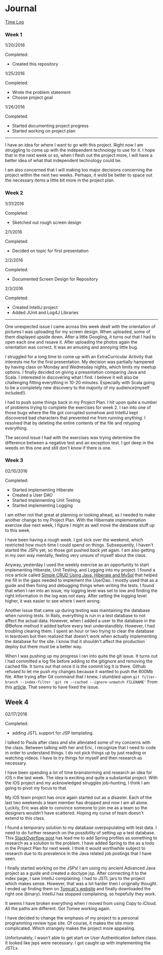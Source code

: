 # Journal

[Time Log](TimeLog.md)

### Week 1

1/20/2016

Completed:
  - Created this repository

1/25/2016

Completed:
  - Wrote the problem statement
  - Choose project goal

1/26/2016

Completed:
  - Started documenting project progress
  - Started working on project plan

---

I have an idea for where I want to go with this project.  Right now I am struggling to come up with the independent technology to use for it.  I hope that in the next week or so, when I flesh out the project more, I will have a better idea of what that independent technology could be.  

I am also concerned that I will making too major decisions concerning the project within the next two weeks.  Perhaps, it wold be better to space out the necessary items a little bit more in the project plan.

### Week 2

1/31/2016

Completed:
  - Sketched out rough screen design

2/1/2016

Completed:
  - Decided on topic for first presentation

2/2/2016

Completed:
  - Documented Screen Design for Repository

2/3/2016

Completed:
  - Created IntelliJ project
  - Added JUnit and Log4J Libraries

---

One unexpected issue I came across this week dealt with the orientation of pictures I was uploading for my screen design.  When uploaded, some of them displayed upside down.  After a little Googling, it turns out that I had to open each one and resave it.  After uploading the photos again the orientation was correct.  It was an amusing and annoying little bug.

I struggled for a long time to come up with an ExtraCurricular Activity that interests me for the first presentation.  My decision was partially hampered by having class on Monday and Wednesday nights, which limits my meetup options.  I finally decided on giving a presentation comparing Java and Scala.  I interested in discovering what I find.  I believe it will also be challenging fitting everything in 10-20 minutes.  Especially with Scala going to be a completely new discovery to the majority of my audience(myself included!).

I had to push some things back in my Project Plan.  I hit upon quite a number of problems trying to complete the exercises for week 2.  I ran into one of those bugs where the file got corrupted somehow and IntelliJ kept discovered bad characters that prevented me from running anything.  I resolved that by deleting the entire contents of the file and retyping everything.

The second issue I had with the exercises was trying determine the difference between a negative test and an exception test.  I got deep in the weeds on this one and still don't know if there is one.

### Week 3

02/10/2016

Completed:
  - Started implementing Hiberate
  - Created a User DAO
  - Started implementing Unit Testing
  - Started implementing Logging

I am either not that great at planning or looking ahead, as I needed to make another change to my Project Plan.  With the Hibernate implementation exercise due next week, I figure I might as well move the database stuff up to this week.

I have been having a rough week.  I got sick over the weekend, which restricted how much time I could spend on things.  Subsequently, I haven't started the JSPs yet, so those got pushed back yet again.  I am also getting in my own way mentally, feeling very unsure of myself about the class.

Anyway, yesterday I used the weekly exercise as an opportunity to start implementing Hiberate, Unit Testing, and Logging into my project.  I found a nice article called [Simple CRUD Using Java, Hiberate and MySql](https://danielniko.wordpress.com/2012/12/03/simple-crud-using-java-hibernate-and-mysql/) that helped me fill in the gaps needed to implement the UserDao.  I mostly used that as a guide and then fixing and debugging things when writing the tests.  I found that when I ran into an issue, my logging level was set to low and finding the right information in the log was not easy.  After setting the logging level higher, it was easier to see where I went wrong. 

Another issue that came up during testing was maintaining the database when running tests.  In Rails, everything is run in a test database to not affect the actual data.  However, when I added a user to the database in the @Before method it added before every test understandibly.  However, I had troubling clearing them. I spent an hour or two trying to clear the database in teardown but then realized that doesn't work when actually implementing the database for the site.  I know that it shouldn't affect the production deploy but there must be a better way.

When I was pushing up my progress I ran into quite the git issue.  It turns out I had committed a log file before adding to the gitignore and removing the cached file.  It turns out that once it is the commit log it is there.  Github refused to let me push my changes because it wanted to push the 800Mb file.  After trying after Git command that I knew, I stumbled upon ``git filter-branch --index-filter 'git rm --cached --ignore-unmatch FILENAME'``  From this [article](http://www.thisprogrammingthing.com/2013/fixing-the-this-exceeds-githubs-file-size-limit-of-100-mb-error/).  That seems to have fixed the issue.

## Week 4

02/17/2016

Completed: 
  - adding JSTL support for JSP templating.

I talked to Paula after class and she alleviated some of my concerns with the class.  Between talking with her and Eric, I recognize that I need to code in order to understand things.  I do not pick things up by just reading or watching videos.  I have to try things for myself and then research as necessary.

I have been spending a lot of time brainstorming and research an idea for iOS n the last week.  The idea is exciting and quite a substantial project.  With the iOS project and my acknowledged struggles job-hunting, I think I am going to pivot my focus to that.  

My iOS team project has once again started out as a disaster.  Each of the last two weekends a team member has dropped and now I am all alone.  Luckily, Eric was able to convince someone to join me as a team so the designers wouldn't have scattered.  Hoping my curse of team doesn't extend to this class.

I found a temporary solution to my database overpopulating with test data.  I need to do further research on the possibility of setting up a test database.  This [StackOverflow post](http://stackoverflow.com/questions/21576206/separate-db-just-for-junit-tests-in-spring-app) has lead me to add Spring profiles as something to research as a solution to the problem.  I have added Spring to the as a todo in the Project Plan for next week.  I think it would worthwhile subject to research due to its prevalence in the Java related job postings that I have seen.

I finally started working on the JSPs!  I am using my ancient Advanced Java project as a guide and created a doctype jsp.  After connecting it to the index page, I saw IntelliJ complaining.  I had to JSTL jars to the project which makes sense.  However, that was a lot harder then I originally thought.  I ended up finding them on [Tomcat's website](http://tomcat.apache.org/download-taglibs.cgi) and finally downloaded the right one (binary).  IntelliJ has stopped complaining, so hopefully they work.

It seems I have broken everything when I moved from using Copy to iCloud.  All the paths are different.  Got Tomee working again.  

I have decided to change the emphasis of my project to a personal programming review type site.  Of course, it makes the site more complicated.  Which strangely makes the project more appealing.

Unfortunately, I wasn't able to get start on User Authentication before class.  It looked like jsps were necessary.  I got caught up with implementing the JSTLs.
